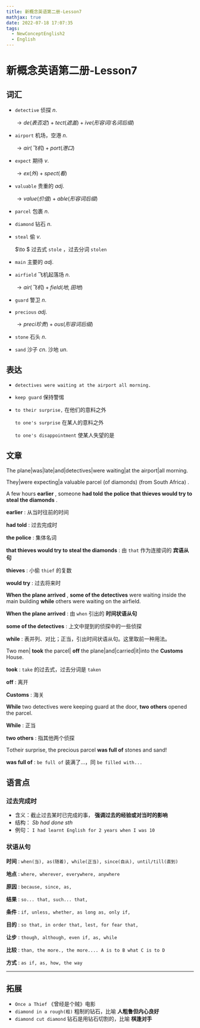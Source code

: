 ```yaml
---
title: 新概念英语第二册-Lesson7
mathjax: true
date: 2022-07-18 17:07:35
tags: 
  - NewConceptEnglish2
  - English
---
```


# 新概念英语第二册-Lesson7

## 词汇

-  `detective` 侦探 $n.$ 

   $\to de(表否定)+tect(遮盖)+ive(形容词/名词后缀)$ 

-  `airport` 机场，空港 $n.$ 

   $\to air(飞机)+port(港口)$ 

-  `expect` 期待 $v.$ 

   $\to ex(外)+spect(看)$ 

-  `valuable` 贵重的 $adj.$ 

   $\to value(价值)+able(形容词后缀)$ 

-  `parcel` 包裹 $n.$ 

-  `diamond` 钻石 $n.$ 

-  `steal` 偷 $v.$ 

   $\to $ 过去式 `stole` ，过去分词 `stolen` 

-  `main` 主要的 $adj.$ 

-  `airfield` 飞机起落场 $n.$ 

   $\to air(飞机)+field(地,田地)$ 

-  `guard` 警卫 $n.$ 

-  `precious`  $adj.$ 

   $\to preci珍贵)+ous(形容词后缀)$ 

-  `stone` 石头 $n.$ 

-  `sand` 沙子 $cn.$ 沙地 $un.$ 

## 表达

-  `detectives were waiting at the airport all morning.`

-  `keep guard` 保持警惕

-  `to their surprise,` 在他们的意料之外

   `to one's surprise` 在某人的意料之外

   `to one's disappointment` 使某人失望的是

## 文章

The plane|was|late|and|detectives|were waiting|at the airport|all morning. 

They|were expecting|a valuable parcel (of diamonds) (from South Africa) . 

A few hours **earlier** , someone **had told** **the police** **that thieves would try to steal the diamonds** . 

 **earlier** : 从当时往前的时间

 **had told** : 过去完成时

 **the police** : 集体名词

 **that thieves would try to steal the diamonds** : 由 `that` 作为连接词的 **宾语从句** 

 **thieves** : 小偷 `thief` 的复数

 **would try** : 过去将来时

 **When the plane arrived** , **some of the detectives** were waiting inside the main building **while** others were waiting on the airfield. 

 **When the plane arrived** : 由 `when` 引出的 **时间状语从句** 

 **some of the detectives** : 上文中提到的侦探中的一些侦探

 **while** : 表并列、对比；正当，引出时间状语从句。这里取前一种用法。

Two men| **took** the parcel| **off** the plane|and|carried|it|into the **Customs** House.

 **took** :  `take` 的过去式，过去分词是 `taken` 

 **off** : 离开

 **Customs** : 海关

 **While** two detectives were keeping guard at the door, **two others** opened the parcel.

 **While** : 正当

 **two others** : 指其他两个侦探

Tоtheir surprise, the precious parcel **was full of** stones and sand!

 **was full of** :  `be full of` 装满了...，同 `be filled with...` 

## 语言点

### 过去完成时

- 含义：截止过去某时已完成的事， **强调过去的经验或对当时的影响** 
- 结构： $Sb\ had\ done\ sth$ 
- 例句： `I had learnt English for 2 years when I was 10` 

### 状语从句

 **时间** : `when(当), as(随着), while(正当), since(自从), until/till(直到)` 

 **地点** : `where, wherever, everywhere, anywhere` 

 **原因** : `because, since, as,` 

 **结果** : `so... that, such... that,` 

 **条件** : `if, unless, whether, as long as, only if,` 

 **目的** : `so that, in order that, lest, for fear that,` 

 **让步** : `though, although, even if, as, while` 

 **比较** : `than, the more., the more.... A is to B what C is to D` 

 **方式** : `as if, as, how, the way` 

---

## 拓展

-  `Once a Thief` 《曾经是个贼》电影
-  `diamond in a rough(粗)` 粗制的钻石，比喻 **人粗鲁但内心良好** 
-  `diamond cut diamond` 钻石是用钻石切割的，比喻 **棋逢对手** 
